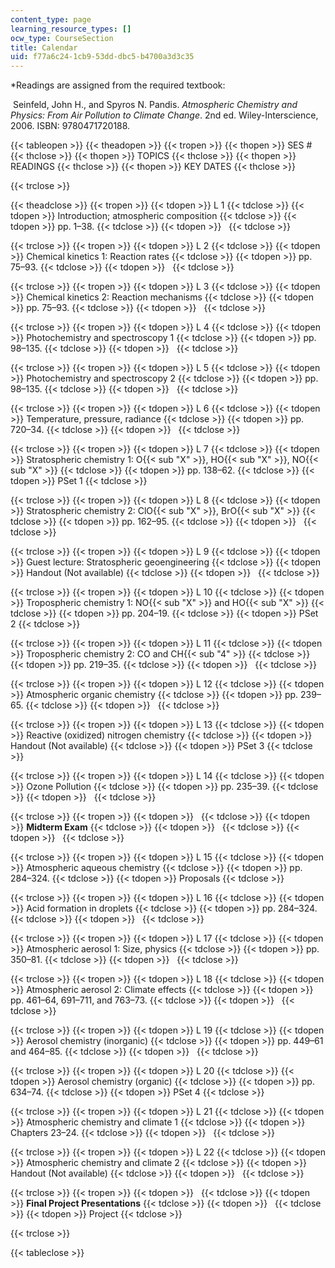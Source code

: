 ```yaml
---
content_type: page
learning_resource_types: []
ocw_type: CourseSection
title: Calendar
uid: f77a6c24-1cb9-53dd-dbc5-b4700a3d3c35
---
```


\*Readings are assigned from the required textbook:

 Seinfeld, John H., and Spyros N. Pandis. _Atmospheric Chemistry and Physics: From Air Pollution to Climate Change_. 2nd ed. Wiley-Interscience, 2006. ISBN: 9780471720188.

{{< tableopen >}}
{{< theadopen >}}
{{< tropen >}}
{{< thopen >}}
SES #
{{< thclose >}}
{{< thopen >}}
TOPICS
{{< thclose >}}
{{< thopen >}}
READINGS
{{< thclose >}}
{{< thopen >}}
KEY DATES
{{< thclose >}}

{{< trclose >}}

{{< theadclose >}}
{{< tropen >}}
{{< tdopen >}}
L 1
{{< tdclose >}}
{{< tdopen >}}
Introduction; atmospheric composition
{{< tdclose >}}
{{< tdopen >}}
pp. 1–38.
{{< tdclose >}}
{{< tdopen >}}
 
{{< tdclose >}}

{{< trclose >}}
{{< tropen >}}
{{< tdopen >}}
L 2
{{< tdclose >}}
{{< tdopen >}}
Chemical kinetics 1: Reaction rates
{{< tdclose >}}
{{< tdopen >}}
pp. 75–93.
{{< tdclose >}}
{{< tdopen >}}
 
{{< tdclose >}}

{{< trclose >}}
{{< tropen >}}
{{< tdopen >}}
L 3
{{< tdclose >}}
{{< tdopen >}}
Chemical kinetics 2: Reaction mechanisms
{{< tdclose >}}
{{< tdopen >}}
pp. 75–93.
{{< tdclose >}}
{{< tdopen >}}
 
{{< tdclose >}}

{{< trclose >}}
{{< tropen >}}
{{< tdopen >}}
L 4
{{< tdclose >}}
{{< tdopen >}}
Photochemistry and spectroscopy 1
{{< tdclose >}}
{{< tdopen >}}
pp. 98–135.
{{< tdclose >}}
{{< tdopen >}}
 
{{< tdclose >}}

{{< trclose >}}
{{< tropen >}}
{{< tdopen >}}
L 5
{{< tdclose >}}
{{< tdopen >}}
Photochemistry and spectroscopy 2
{{< tdclose >}}
{{< tdopen >}}
pp. 98–135.
{{< tdclose >}}
{{< tdopen >}}
 
{{< tdclose >}}

{{< trclose >}}
{{< tropen >}}
{{< tdopen >}}
L 6
{{< tdclose >}}
{{< tdopen >}}
Temperature, pressure, radiance
{{< tdclose >}}
{{< tdopen >}}
pp. 720–34.
{{< tdclose >}}
{{< tdopen >}}
 
{{< tdclose >}}

{{< trclose >}}
{{< tropen >}}
{{< tdopen >}}
L 7
{{< tdclose >}}
{{< tdopen >}}
Stratospheric chemistry 1: O{{< sub "X" >}}, HO{{< sub "X" >}}, NO{{< sub "X" >}}
{{< tdclose >}}
{{< tdopen >}}
pp. 138–62.
{{< tdclose >}}
{{< tdopen >}}
PSet 1
{{< tdclose >}}

{{< trclose >}}
{{< tropen >}}
{{< tdopen >}}
L 8
{{< tdclose >}}
{{< tdopen >}}
Stratospheric chemistry 2: ClO{{< sub "X" >}}, BrO{{< sub "X" >}}
{{< tdclose >}}
{{< tdopen >}}
pp. 162–95.
{{< tdclose >}}
{{< tdopen >}}
 
{{< tdclose >}}

{{< trclose >}}
{{< tropen >}}
{{< tdopen >}}
L 9
{{< tdclose >}}
{{< tdopen >}}
Guest lecture: Stratospheric geoengineering
{{< tdclose >}}
{{< tdopen >}}
Handout (Not available)
{{< tdclose >}}
{{< tdopen >}}
 
{{< tdclose >}}

{{< trclose >}}
{{< tropen >}}
{{< tdopen >}}
L 10
{{< tdclose >}}
{{< tdopen >}}
Tropospheric chemistry 1: NO{{< sub "X" >}} and HO{{< sub "X" >}}
{{< tdclose >}}
{{< tdopen >}}
pp. 204–19.
{{< tdclose >}}
{{< tdopen >}}
PSet 2
{{< tdclose >}}

{{< trclose >}}
{{< tropen >}}
{{< tdopen >}}
L 11
{{< tdclose >}}
{{< tdopen >}}
Tropospheric chemistry 2: CO and CH{{< sub "4" >}}
{{< tdclose >}}
{{< tdopen >}}
pp. 219–35.
{{< tdclose >}}
{{< tdopen >}}
 
{{< tdclose >}}

{{< trclose >}}
{{< tropen >}}
{{< tdopen >}}
L 12
{{< tdclose >}}
{{< tdopen >}}
Atmospheric organic chemistry
{{< tdclose >}}
{{< tdopen >}}
pp. 239–65.
{{< tdclose >}}
{{< tdopen >}}
 
{{< tdclose >}}

{{< trclose >}}
{{< tropen >}}
{{< tdopen >}}
L 13
{{< tdclose >}}
{{< tdopen >}}
Reactive (oxidized) nitrogen chemistry
{{< tdclose >}}
{{< tdopen >}}
Handout (Not available)
{{< tdclose >}}
{{< tdopen >}}
PSet 3
{{< tdclose >}}

{{< trclose >}}
{{< tropen >}}
{{< tdopen >}}
L 14
{{< tdclose >}}
{{< tdopen >}}
Ozone Pollution
{{< tdclose >}}
{{< tdopen >}}
pp. 235–39.
{{< tdclose >}}
{{< tdopen >}}
 
{{< tdclose >}}

{{< trclose >}}
{{< tropen >}}
{{< tdopen >}}
 
{{< tdclose >}}
{{< tdopen >}}
**Midterm Exam**
{{< tdclose >}}
{{< tdopen >}}
 
{{< tdclose >}}
{{< tdopen >}}
 
{{< tdclose >}}

{{< trclose >}}
{{< tropen >}}
{{< tdopen >}}
L 15
{{< tdclose >}}
{{< tdopen >}}
Atmospheric aqueous chemistry
{{< tdclose >}}
{{< tdopen >}}
pp. 284–324.
{{< tdclose >}}
{{< tdopen >}}
Proposals
{{< tdclose >}}

{{< trclose >}}
{{< tropen >}}
{{< tdopen >}}
L 16
{{< tdclose >}}
{{< tdopen >}}
Acid formation in droplets
{{< tdclose >}}
{{< tdopen >}}
pp. 284–324.
{{< tdclose >}}
{{< tdopen >}}
 
{{< tdclose >}}

{{< trclose >}}
{{< tropen >}}
{{< tdopen >}}
L 17
{{< tdclose >}}
{{< tdopen >}}
Atmospheric aerosol 1: Size, physics
{{< tdclose >}}
{{< tdopen >}}
pp. 350–81.
{{< tdclose >}}
{{< tdopen >}}
 
{{< tdclose >}}

{{< trclose >}}
{{< tropen >}}
{{< tdopen >}}
L 18
{{< tdclose >}}
{{< tdopen >}}
Atmospheric aerosol 2: Climate effects
{{< tdclose >}}
{{< tdopen >}}
pp. 461–64, 691–711, and 763–73.
{{< tdclose >}}
{{< tdopen >}}
 
{{< tdclose >}}

{{< trclose >}}
{{< tropen >}}
{{< tdopen >}}
L 19
{{< tdclose >}}
{{< tdopen >}}
Aerosol chemistry (inorganic)
{{< tdclose >}}
{{< tdopen >}}
pp. 449–61 and 464–85.
{{< tdclose >}}
{{< tdopen >}}
 
{{< tdclose >}}

{{< trclose >}}
{{< tropen >}}
{{< tdopen >}}
L 20
{{< tdclose >}}
{{< tdopen >}}
Aerosol chemistry (organic)
{{< tdclose >}}
{{< tdopen >}}
pp. 634–74.
{{< tdclose >}}
{{< tdopen >}}
PSet 4
{{< tdclose >}}

{{< trclose >}}
{{< tropen >}}
{{< tdopen >}}
L 21
{{< tdclose >}}
{{< tdopen >}}
Atmospheric chemistry and climate 1
{{< tdclose >}}
{{< tdopen >}}
Chapters 23–24.
{{< tdclose >}}
{{< tdopen >}}
 
{{< tdclose >}}

{{< trclose >}}
{{< tropen >}}
{{< tdopen >}}
L 22
{{< tdclose >}}
{{< tdopen >}}
Atmospheric chemistry and climate 2
{{< tdclose >}}
{{< tdopen >}}
Handout (Not available)
{{< tdclose >}}
{{< tdopen >}}
 
{{< tdclose >}}

{{< trclose >}}
{{< tropen >}}
{{< tdopen >}}
 
{{< tdclose >}}
{{< tdopen >}}
**Final Project Presentations**
{{< tdclose >}}
{{< tdopen >}}
 
{{< tdclose >}}
{{< tdopen >}}
Project
{{< tdclose >}}

{{< trclose >}}

{{< tableclose >}}